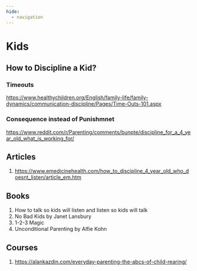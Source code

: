 ```yaml
---
hide:
  - navigation
---
```

# Kids
## How to Discipline a Kid?

### Timeouts
https://www.healthychildren.org/English/family-life/family-dynamics/communication-discipline/Pages/Time-Outs-101.aspx

### Consequence instead of Punishmnet
https://www.reddit.com/r/Parenting/comments/bunpte/discipline_for_a_4_year_old_what_is_working_for/

## Articles
1. https://www.emedicinehealth.com/how_to_discipline_4_year_old_who_doesnt_listen/article_em.htm

## Books
1. How to talk so kids will listen and listen so kids will talk
2. No Bad Kids by Janet Lansbury
3. 1-2-3 Magic
4. Unconditional Parenting by Alfie Kohn

## Courses
1. https://alankazdin.com/everyday-parenting-the-abcs-of-child-rearing/